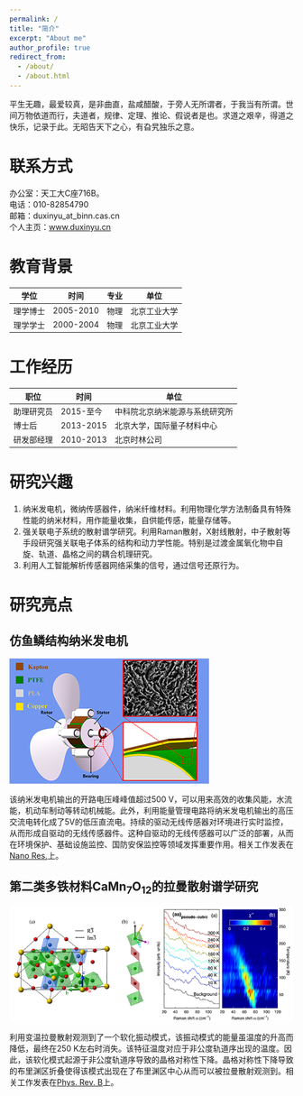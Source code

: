```yaml
---
permalink: /
title: "简介"
excerpt: "About me"
author_profile: true
redirect_from: 
  - /about/
  - /about.html
---
```


平生无趣，最爱较真，是非曲直，盐咸醋酸，于旁人无所谓者，于我当有所谓。世间万物依道而行，夫道者，规律、定理、推论、假说者是也。求道之艰辛，得道之快乐，记录于此。无昭告天下之心，有旮旯独乐之意。 

联系方式
======
办公室：天工大C座716B。  
电话：010-82854790  
邮箱：duxinyu_at_binn.cas.cn  
个人主页：www.duxinyu.cn

教育背景
======

| 学位   | 时间        | 专业   | 单位     |
| ---- | --------- | ---- | ------ |
| 理学博士 | 2005-2010 | 物理   | 北京工业大学 |
| 理学学士 | 2000-2004 | 物理   | 北京工业大学 |

工作经历
=======

| 职位    | 时间        | 单位              |
| ----- | --------- | --------------- |
| 助理研究员 | 2015-至今   | 中科院北京纳米能源与系统研究所 |
| 博士后   | 2013-2015 | 北京大学，国际量子材料中心   |
| 研发部经理 | 2010-2013 | 北京时林公司          |

研究兴趣
=======

1. 纳米发电机，微纳传感器件，纳米纤维材料。利用物理化学方法制备具有特殊性能的纳米材料，用作能量收集，自供能传感，能量存储等。
2. 强关联电子系统的散射谱学研究。利用Raman散射，X射线散射，中子散射等手段研究强关联电子体系的结构和动力学性能。特别是过渡金属氧化物中自旋、轨道、晶格之间的耦合机理研究。
3. 利用人工智能解析传感器网络采集的信号，通过信号还原行为。

研究亮点
=======

## 仿鱼鳞结构纳米发电机

![](../_pages/fishscale/pic.png)

该纳米发电机输出的开路电压峰峰值超过500 V，可以用来高效的收集风能，水流能，机动车制动等转动机械能。此外，利用能量管理电路将纳米发电机输出的高压交流电转化成了5V的低压直流电。持续的驱动无线传感器对环境进行实时监控，从而形成自驱动的无线传感器件。这种自驱动的无线传感器可以广泛的部署，从而在环境保护、基础设施监控、国防安保监控等领域发挥重要作用。相关工作发表在[Nano Res.](https://link.springer.com/article/10.1007%2Fs12274-017-1916-5)上。

## 第二类多铁材料CaMn<sub>7</sub>O<sub>12</sub>的拉曼散射谱学研究

![](../_pages/cmo/pic.png)

利用变温拉曼散射观测到了一个软化振动模式，该振动模式的能量虽温度的升高而降低，最终在250 K左右时消失。该特征温度对应于非公度轨道序出现的温度。因此，该软化模式起源于非公度轨道序导致的晶格对称性下降。晶格对称性下降导致的布里渊区折叠使得该模式出现在了布里渊区中心从而可以被拉曼散射观测到。相关工作发表在[Phys. Rev. B](https://journals.aps.org/prb/abstract/10.1103/PhysRevB.90.104414)上。